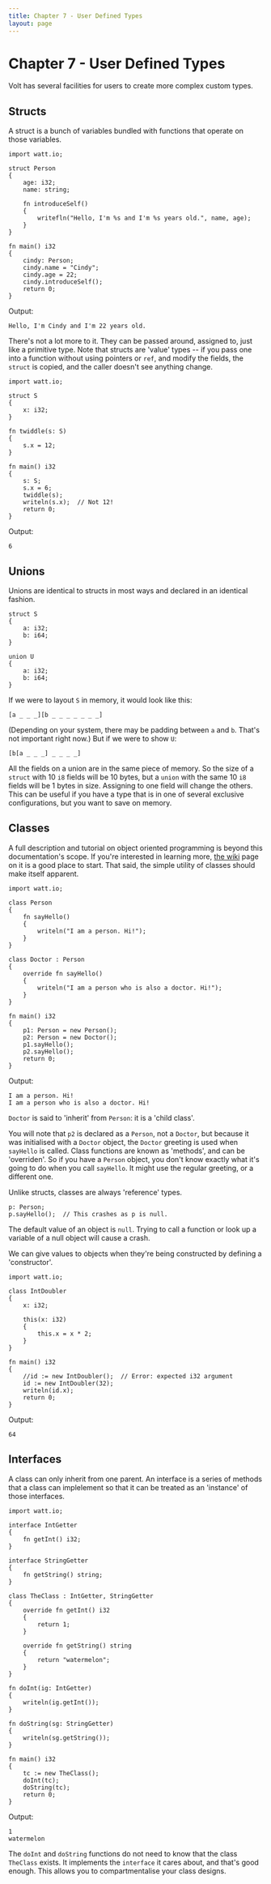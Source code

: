 ```yaml
---
title: Chapter 7 - User Defined Types
layout: page
---
```

# Chapter 7 - User Defined Types

Volt has several facilities for users to create more complex custom types.

## Structs

A struct is a bunch of variables bundled with functions that operate on those variables.

	import watt.io;

	struct Person
	{
		age: i32;
		name: string;
		
		fn introduceSelf()
		{
			writefln("Hello, I'm %s and I'm %s years old.", name, age);
		}
	}

	fn main() i32
	{
		cindy: Person;
		cindy.name = "Cindy";
		cindy.age = 22;
		cindy.introduceSelf();
		return 0;
	}

Output:

	Hello, I'm Cindy and I'm 22 years old.

There's not a lot more to it. They can be passed around, assigned to, just like a primitive type. Note that structs are 'value' types -- if you pass one into a function without using pointers or `ref`, and modify the fields, the `struct` is copied, and the caller doesn't see anything change.

	import watt.io;
	
	struct S
	{
		x: i32;
	}
	
	fn twiddle(s: S)
	{
		s.x = 12;
	}
	
	fn main() i32
	{
		s: S;
		s.x = 6;
		twiddle(s);
		writeln(s.x);  // Not 12!
		return 0;
	}

Output:

	6

## Unions

Unions are identical to structs in most ways and declared in an identical fashion.

	struct S
	{
		a: i32;
		b: i64;
	}

	union U
	{
		a: i32;
		b: i64;
	}

If we were to layout `S` in memory, it would look like this:

	[a _ _ _][b _ _ _ _ _ _ _]

(Depending on your system, there may be padding between `a` and `b`. That's not important right now.) But if we were to show `U`:

	[b[a _ _ _] _ _ _ _]

All the fields on a union are in the same piece of memory. So the size of a `struct` with 10 `i8` fields will be 10 bytes, but a `union` with the same 10 `i8` fields will be 1 bytes in size. Assigning to one field will change the others. This can be useful if you have a type that is in one of several exclusive configurations, but you want to save on memory.

## Classes

A full description and tutorial on object oriented programming is beyond this documentation's scope. If you're interested in learning more, [the wiki](https://en.wikipedia.org/wiki/Object-oriented_programming) page on it is a good place to start. That said, the simple utility of classes should make itself apparent.

	import watt.io;
	
	class Person
	{
		fn sayHello()
		{
			writeln("I am a person. Hi!");
		}
	}

	class Doctor : Person
	{
		override fn sayHello()
		{
			writeln("I am a person who is also a doctor. Hi!");
		}
	}

	fn main() i32
	{
		p1: Person = new Person();
		p2: Person = new Doctor();
		p1.sayHello();
		p2.sayHello();
		return 0;
	}

Output:

	I am a person. Hi!
	I am a person who is also a doctor. Hi!

`Doctor` is said to 'inherit' from `Person`: it is a 'child class'.

You will note that `p2` is declared as a `Person`, not a `Doctor`, but because it was initialised with a `Doctor` object, the `Doctor` greeting is used when `sayHello` is called. Class functions are known as 'methods', and can be 'overriden'. So if you have a `Person` object, you don't know exactly what it's going to do when you call `sayHello`. It might use the regular greeting, or a different one.

Unlike structs, classes are always 'reference' types.

	p: Person;
	p.sayHello();  // This crashes as p is null.

The default value of an object is `null`. Trying to call a function or look up a variable of a null object will cause a crash.

We can give values to objects when they're being constructed by defining a 'constructor'.

	import watt.io;
	
	class IntDoubler
	{
		x: i32;
		
		this(x: i32)
		{
			this.x = x * 2;
		}
	}

	fn main() i32
	{
		//id := new IntDoubler();  // Error: expected i32 argument
		id := new IntDoubler(32);
		writeln(id.x);
		return 0;
	}

Output:

	64

## Interfaces

A class can only inherit from one parent. An interface is a series of methods that a class can implelement so that it can be treated as an 'instance' of those interfaces.

	import watt.io;
	
	interface IntGetter
	{
		fn getInt() i32;
	}
	
	interface StringGetter
	{
		fn getString() string;
	}

	class TheClass : IntGetter, StringGetter
	{
		override fn getInt() i32
		{
			return 1;
		}
		
		override fn getString() string
		{
			return "watermelon";
		}
	}
	
	fn doInt(ig: IntGetter)
	{
		writeln(ig.getInt());
	}
	
	fn doString(sg: StringGetter)
	{
		writeln(sg.getString());
	}
	
	fn main() i32
	{
		tc := new TheClass();
		doInt(tc);
		doString(tc);
		return 0;
	}

Output:

	1
	watermelon

The `doInt` and `doString` functions do not need to know that the class `TheClass` exists. It implements the `interface` it cares about, and that's good enough. This allows you to compartmentalise your class designs.
